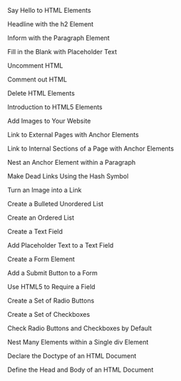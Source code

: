 Say Hello to HTML Elements

Headline with the h2 Element

Inform with the Paragraph Element

Fill in the Blank with Placeholder Text

Uncomment HTML

Comment out HTML

Delete HTML Elements

Introduction to HTML5 Elements

Add Images to Your Website

Link to External Pages with Anchor Elements

Link to Internal Sections of a Page with Anchor Elements

Nest an Anchor Element within a Paragraph

Make Dead Links Using the Hash Symbol

Turn an Image into a Link

Create a Bulleted Unordered List

Create an Ordered List

Create a Text Field

Add Placeholder Text to a Text Field

Create a Form Element

Add a Submit Button to a Form

Use HTML5 to Require a Field

Create a Set of Radio Buttons

Create a Set of Checkboxes

Check Radio Buttons and Checkboxes by Default

Nest Many Elements within a Single div Element

Declare the Doctype of an HTML Document

Define the Head and Body of an HTML Document

